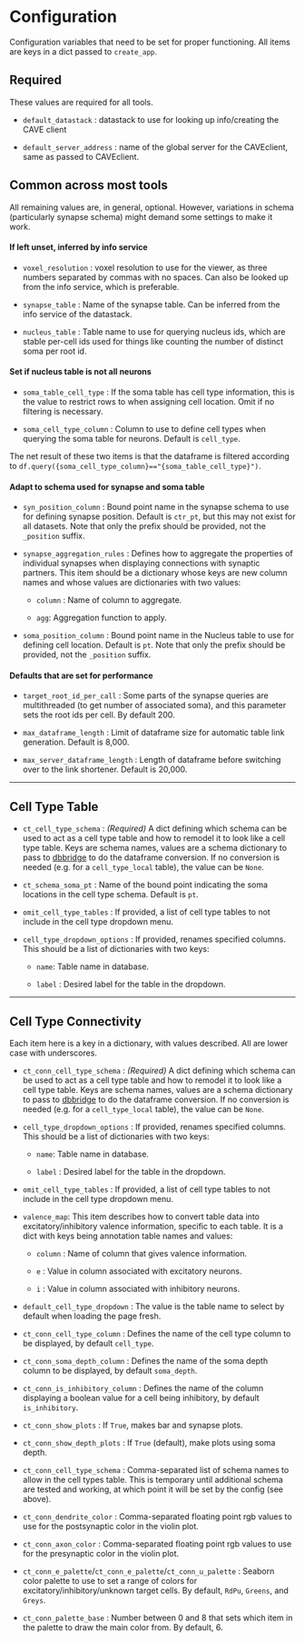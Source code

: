 # Configuration

Configuration variables that need to be set for proper functioning. All items are keys in a dict passed to `create_app`.

## Required

These values are required for all tools.

* `default_datastack` : datastack to use for looking up info/creating the CAVE client

* `default_server_address` : name of the global server for the CAVEclient, same as passed to CAVEclient.

## Common across most tools

All remaining values are, in general, optional. However, variations in schema (particularly synapse schema) might demand some settings to make it work.

#### If left unset, inferred by info service

* `voxel_resolution` : voxel resolution to use for the viewer, as three numbers separated by commas with no spaces. Can also be looked up from the info service, which is preferable.

* `synapse_table` : Name of the synapse table. Can be inferred from the info service of the datastack.

* `nucleus_table` : Table name to use for querying nucleus ids, which are stable per-cell ids used for things like counting the number of distinct soma per root id.

#### Set if nucleus table is not all neurons

* `soma_table_cell_type` : If the soma table has cell type information, this is the value to restrict rows to when assigning cell location. Omit if no filtering is necessary.

* `soma_cell_type_column` : Column to use to define cell types when querying the soma table for neurons. Default is `cell_type`.

The net result of these two items is that the dataframe is filtered according to `df.query({soma_cell_type_column}=="{soma_table_cell_type}")`.

#### Adapt to schema used for synapse and soma table

* `syn_position_column` : Bound point name in the synapse schema to use for defining synapse position. Default is `ctr_pt`, but this may not exist for all datasets. Note that only the prefix should be provided, not the `_position` suffix.

* `synapse_aggregation_rules` : Defines how to aggregate the properties of individual synapses when displaying connections with synaptic partners. This item should be a dictionary whose keys are new column names and whose values are dictionaries with two values:

  * `column` : Name of column to aggregate.

  * `agg`: Aggregation function to apply.

* `soma_position_column` : Bound point name in the Nucleus table to use for defining cell location. Default is `pt`. Note that only the prefix should be provided, not the `_position` suffix.

#### Defaults that are set for performance

* `target_root_id_per_call` : Some parts of the synapse queries are multithreaded (to get number of associated soma), and this parameter sets the root ids per cell. By default 200.

* `max_dataframe_length` : Limit of dataframe size for automatic table link generation. Default is 8,000.

* `max_server_dataframe_length` : Length of dataframe before switching over to the link shortener. Default is 20,000.

---

## Cell Type Table


* `ct_cell_type_schema` : *(Required)* A dict defining which schema can be used to act as a cell type table and how to remodel it to look like a cell type table. Keys are schema names, values are a schema dictionary to pass to [dbbridge](https://github.com/ceesem/dfbridge) to do the dataframe conversion. If no conversion is needed (e.g. for a `cell_type_local` table), the value can be `None`.

* `ct_schema_soma_pt` : Name of the bound point indicating the soma locations in the cell type schema. Default is `pt`.

* `omit_cell_type_tables` : If provided, a list of cell type tables to not include in the cell type dropdown menu.

* `cell_type_dropdown_options` : If provided, renames specified columns. This should be a list of dictionaries with two keys:
  
  * `name`: Table name in database.

  * `label` : Desired label for the table in the dropdown.


---
## Cell Type Connectivity

Each item here is a key in a dictionary, with values described. All are lower case with underscores.

* `ct_conn_cell_type_schema` : *(Required)* A dict defining which schema can be used to act as a cell type table and how to remodel it to look like a cell type table. Keys are schema names, values are a schema dictionary to pass to [dbbridge](https://github.com/ceesem/dfbridge) to do the dataframe conversion. If no conversion is needed (e.g. for a `cell_type_local` table), the value can be `None`.

* `cell_type_dropdown_options` : If provided, renames specified columns. This should be a list of dictionaries with two keys:
  
  * `name`: Table name in database.

  * `label` : Desired label for the table in the dropdown.

  
* `omit_cell_type_tables` : If provided, a list of cell type tables to not include in the cell type dropdown menu.

* `valence_map`: This item describes how to convert table data into excitatory/inhibitory valence information, specific to each table. It is a dict with keys being annotation table names and values:
  
  * `column` : Name of column that gives valence information.

  * `e` : Value in column associated with excitatory neurons.

  * `i` : Value in column associated with inhibitory neurons.

* `default_cell_type_dropdown` : The value is the table name to select by default when loading the page fresh.

* `ct_conn_cell_type_column` : Defines the name of the cell type column to be displayed, by default `cell_type`.

* `ct_conn_soma_depth_column` : Defines the name of the soma depth column to be displayed, by default `soma_depth`.

* `ct_conn_is_inhibitory_column` : Defines the name of the column displaying a boolean value for a cell being inhibitory, by default `is_inhibitory`.

* `ct_conn_show_plots` : If `True`, makes bar and synapse plots.

* `ct_conn_show_depth_plots` : If `True` (default), make plots using soma depth.

* `ct_conn_cell_type_schema` : Comma-separated list of schema names to allow in the cell types table. This is temporary until additional schema are tested and working, at which point it will be set by the config (see above).

* `ct_conn_dendrite_color` : Comma-separated floating point rgb values to use for the postsynaptic color in the violin plot.

* `ct_conn_axon_color` : Comma-separated floating point rgb values to use for the presynaptic color in the violin plot.

* `ct_conn_e_palette`/`ct_conn_e_palette`/`ct_conn_u_palette` : Seaborn color palette to use to set a range of colors for excitatory/inhibitory/unknown target cells. By default, `RdPu`, `Greens`, and `Greys`.

* `ct_conn_palette_base` : Number between 0 and 8 that sets which item in the palette to draw the main color from. By default, 6.

